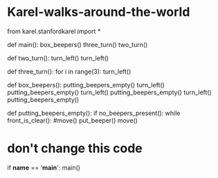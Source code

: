 # Karel-walks-around-the-world
from karel.stanfordkarel import *

def main():
    box_beepers()
    three_turn()
    two_turn()
    
def two_turn():
    turn_left()
    turn_left()

def three_turn():
    for i in range(3):
        turn_left()
            
def box_beepers():
    putting_beepers_empty()
    turn_left()
    putting_beepers_empty()
    turn_left()
    putting_beepers_empty()
    turn_left()
    putting_beepers_empty()

def putting_beepers_empty():
    if no_beepers_present():
        while front_is_clear():
            #move()
            put_beeper()
            move()
        


# don't change this code
if __name__ == '__main__':
    main()

